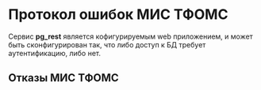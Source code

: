 # Протокол ошибок МИС ТФОМС

Сервис **pg_rest** является кофигурируемым web приложением, и может быть
сконфигурирован так, что либо доступ к БД требует аутентификацию, либо нет.

## Отказы МИС ТФОМС
